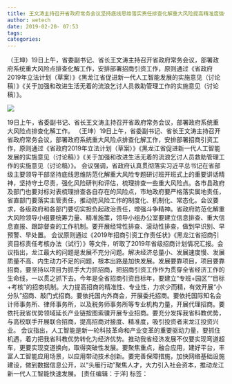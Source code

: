 ```yaml
---
title: 王文涛主持召开省政府常务会议坚持底线思维落实责任排查化解重大风险提高精准度强化专业性推进招商取得突破_黑龙江频道
author: wetech
date: 2019-02-20- 07:53
tags: 
categories: 
---
```

（王坤）19日上午，省委副书记、省长王文涛主持召开省政府常务会议，部署政府系统重大风险点排查化解工作，安排部署招商引资工作，原则通过《省政府2019年立法计划（草案）》《黑龙江省促进新一代人工智能发展的实施意见（讨论稿）》《关于加强和改进生活无着的流浪乞讨人员救助管理工作的实施意见（讨论稿）》。
<!-- more -->
                
<img align="center" border="0" src="http://p2.ifengimg.com/a/2016/0810/204c433878d5cf9size1_w16_h16.png" />
                
            
19日上午，省委副书记、省长王文涛主持召开省政府常务会议，部署政府系统重大风险点排查化解工作。
（王坤）19日上午，省委副书记、省长王文涛主持召开省政府常务会议，部署政府系统重大风险点排查化解工作，安排部署招商引资工作，原则通过《省政府2019年立法计划（草案）》《黑龙江省促进新一代人工智能发展的实施意见（讨论稿）》《关于加强和改进生活无着的流浪乞讨人员救助管理工作的实施意见（讨论稿）》。
会议强调，省政府认真贯彻落实习近平总书记在省部级主要领导干部坚持底线思维防范化解重大风险专题研讨班开班式上的重要讲话精神，坚持守土尽责，强化风险研判和评估，梳理排查一些重大风险点。各市县政府及部门也要对标对表梳理排查各自存在的风险点，市地政府要严格落实属地责任，省直部门要落实主管责任，推动防风险工作的制度化、机制化、常态化。会议要求，各级政府和各部门要切实担负起政治责任，增强斗争精神。省政府防范化解重大风险领导小组要统筹力量、精准施策，领导小组办公室要建立信息排查、重大信息直报、跟踪督查的工作机制。要开展经常性排查、滚动性排查，做到早识别、早预警、早处置。
会议原则通过《2019年招商引资工作责任状》《黑龙江省招商引资目标责任考核办法（试行）》等文件，听取了2019年省级招商计划情况汇报。会议指出，龙江最大的问题是发展不充分问题。解决经济总量小、发展速度慢、发展质量不高、内生动力不足的问题，根本出路是加快发展。发展要靠项目，项目要靠招商，要坚持以项目为抓手大力抓招商，把招商引资工作作为贯穿全省经济工作的生命线，一以贯之抓下去。今年是全省招商引资目标年，要建立“专班+园区”“目标+考核”的招商机制。大力提高招商的精准性、专业性，力求少而精，有效开展“小分队”招商、敲门式招商。要依托国内外商会，开展委托招商。要依托国际知名会计师事务所、律师事务所，以及税务师事务所等专业机构力量，开展代理招商。要依托我省优势领域延长产业链按图索骥开展专业招商。要充分发挥我省科教优势，与高校联手开展联合招商，提高招商对接度、精准度，吸引投资者来龙江投资兴业。
会议指出，人工智能是新一轮科技革命和产业变革的重要驱动力量，要抓住机遇，着力把我省科教优势转化为经济优势。推动我省经济发展不仅要实现弯道超车，更要实现变道换向，取得突破性发展。要聚焦重点，融合应用，建好平台，丰富人工智能应用场景，以应用带动技术创新。要完善保障措施，加快网络基础设施建设，做到数据信息公开，以“头雁行动”聚焦人才，大力引入社会资本，推动龙江新一代人工智能快速发展。
[责任编辑：于洋]
标签：
 
 
 
             
